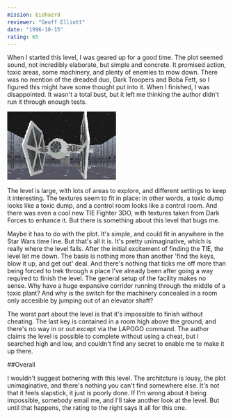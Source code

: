 ```yaml
---
mission: biohazrd
reviewer: "Geoff Elliott"
date: "1996-10-15"
rating: 65
---
```


When I started this level, I was geared up for a good time. The plot seemed sound, not incredibly elaborate, but simple and concrete. It promised action, toxic areas, some machinery, and plenty of enemies to mow down. There was no mention of the dreaded duo, Dark Troopers and Boba Fett, so I figured this might have some thought put into it. When I finished, I was disappointed. It wasn't a total bust, but it left me thinking the author didn't run it through enough tests.

![Operation: Chemical Warface Facility screenshot 1](./biohazrd.png "This new TIE Fighter 3DO is great, but the rest of the level doesn't tend to fare as well.")

The level is large, with lots of areas to explore, and different settings to keep it interesting. The textures seem to fit in place: in other words, a toxic dump looks like a toxic dump, and a control room looks like a control room. And there was even a cool new TIE Fighter 3DO, with textures taken from Dark Forces to enhance it. But there is something about this level that bugs me.

Maybe it has to do with the plot. It's simple, and could fit in anywhere in the Star Wars time line. But that's all it is. It's pretty unimaginative, which is really where the level fails. After the initial excitement of finding the TIE, the level let me down. The basis is nothing more than another 'find the keys, blow it up, and get out' deal. And there's nothing that ticks me off more than being forced to trek through a place I've already been after going a way required to finish the level. The general setup of the facility makes no sense. Why have a huge expansive corridor running through the middle of a toxic plant? And why is the switch for the machinery concealed in a room only accesible by jumping out of an elevator shaft?

The worst part about the level is that it's impossible to finish without cheating. The last key is contained in a room high above the ground, and there's no way in or out except via the LAPOGO command. The author claims the level is possible to complete without using a cheat, but I searched high and low, and couldn't find any secret to enable me to make it up there.

##Overall

I wouldn't suggest bothering with this level. The architcture is lousy, the plot unimaginative, and there's nothing you can't find somewhere else. It's not that it feels slapstick, it just is poorly done. If I'm wrong about it being impossible, somebody email me, and I'll take another look at the level. But until that happens, the rating to the right says it all for this one.
